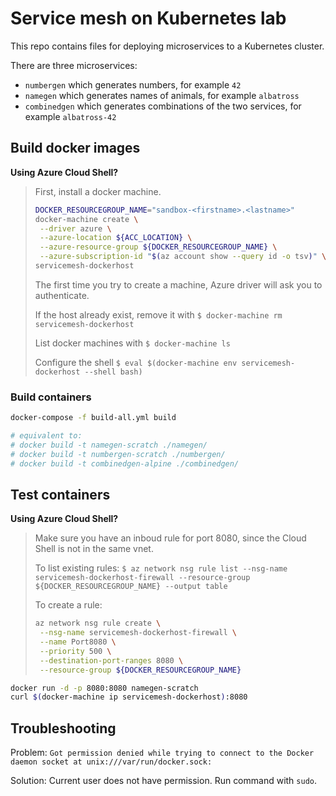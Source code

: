 # Service mesh on Kubernetes lab
This repo contains files for deploying microservices to a Kubernetes cluster.

There are three microservices:
* `numbergen` which generates numbers, for example `42`
* `namegen` which generates names of animals, for example `albatross`
* `combinedgen` which generates combinations of the two services, for example `albatross-42`

## Build docker images

**Using Azure Cloud Shell?**
> First, install a docker machine.
> ```bash
> DOCKER_RESOURCEGROUP_NAME="sandbox-<firstname>.<lastname>"
> docker-machine create \
>  --driver azure \
>  --azure-location ${ACC_LOCATION} \
>  --azure-resource-group ${DOCKER_RESOURCEGROUP_NAME} \
>  --azure-subscription-id "$(az account show --query id -o tsv)" \
> servicemesh-dockerhost
> ```
> The first time you try to create a machine, Azure driver will ask you to authenticate.
>
> If the host already exist, remove it with `$ docker-machine rm servicemesh-dockerhost`
>
> List docker machines with `$ docker-machine ls`
>
> Configure the shell `$ eval $(docker-machine env servicemesh-dockerhost --shell bash)`

### Build containers
```bash
docker-compose -f build-all.yml build

# equivalent to:
# docker build -t namegen-scratch ./namegen/
# docker build -t numbergen-scratch ./numbergen/
# docker build -t combinedgen-alpine ./combinedgen/
```

## Test containers
**Using Azure Cloud Shell?**
> Make sure you have an inboud rule for port 8080, since the Cloud Shell is not in the same vnet.
>
> To list existing rules: `$ az network nsg rule list --nsg-name servicemesh-dockerhost-firewall --resource-group ${DOCKER_RESOURCEGROUP_NAME} --output table`
>
> To create a rule:
> ```bash
> az network nsg rule create \
>  --nsg-name servicemesh-dockerhost-firewall \
>  --name Port8080 \
>  --priority 500 \
>  --destination-port-ranges 8080 \
>  --resource-group ${DOCKER_RESOURCEGROUP_NAME}
> ```

```bash
docker run -d -p 8080:8080 namegen-scratch
curl $(docker-machine ip servicemesh-dockerhost):8080
```

## Troubleshooting
Problem: `Got permission denied while trying to connect to the Docker daemon socket at unix:///var/run/docker.sock:`

Solution: Current user does not have permission. Run command with `sudo`.
